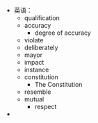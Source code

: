- 英语：
	- qualification
	- accuracy
		- degree of accuracy
	- violate
	- deliberately
	- mayor
	- impact
	- instance
	- constitution
		- The Constitution
	- resemble
	- mutual
		- respect
-